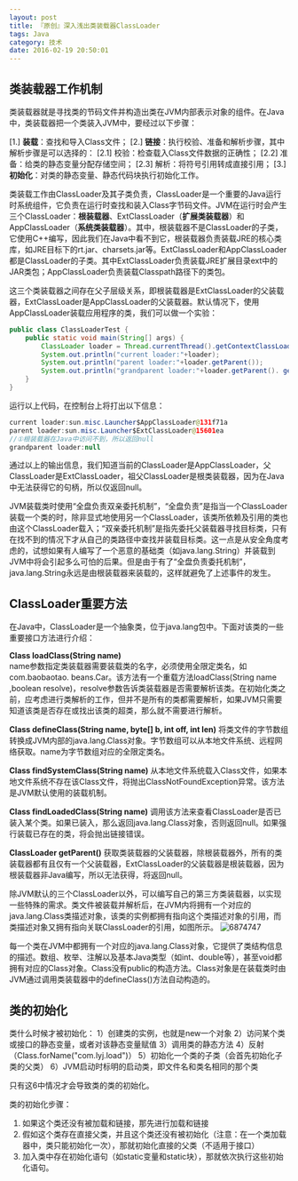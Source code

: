 ```yaml
---
layout: post
title: 『原创』深入浅出类装载器ClassLoader
tags: Java
category: 技术
date: 2016-02-19 20:50:01
---
```


## 类装载器工作机制 

类装载器就是寻找类的节码文件并构造出类在JVM内部表示对象的组件。在Java中，类装载器把一个类装入JVM中，要经过以下步骤： 

[1.] **装载**：查找和导入Class文件； 
[2.] **链接**：执行校验、准备和解析步骤，其中解析步骤是可以选择的： 
    [2.1] 校验：检查载入Class文件数据的正确性； 
    [2.2] 准备：给类的静态变量分配存储空间； 
    [2.3] 解析：将符号引用转成直接引用； 
[3.] **初始化**：对类的静态变量、静态代码块执行初始化工作。 

类装载工作由ClassLoader及其子类负责，ClassLoader是一个重要的Java运行时系统组件，它负责在运行时查找和装入Class字节码文件。JVM在运行时会产生三个ClassLoader：**根装载器**、ExtClassLoader（**扩展类装载器**）和AppClassLoader（**系统类装载器**）。其中，根装载器不是ClassLoader的子类，它使用C++编写，因此我们在Java中看不到它，根装载器负责装载JRE的核心类库，如JRE目标下的rt.jar、charsets.jar等。ExtClassLoader和AppClassLoader都是ClassLoader的子类。其中ExtClassLoader负责装载JRE扩展目录ext中的JAR类包；AppClassLoader负责装载Classpath路径下的类包。 

这三个类装载器之间存在父子层级关系，即根装载器是ExtClassLoader的父装载器，ExtClassLoader是AppClassLoader的父装载器。默认情况下，使用AppClassLoader装载应用程序的类，我们可以做一个实验： 

```java
public class ClassLoaderTest {
	public static void main(String[] args) {
		ClassLoader loader = Thread.currentThread().getContextClassLoader();
		System.out.println("current loader:"+loader);
		System.out.println("parent loader:"+loader.getParent());
		System.out.println("grandparent loader:"+loader.getParent(). getParent());
	}
}
```

运行以上代码，在控制台上将打出以下信息： 

```java
current loader:sun.misc.Launcher$AppClassLoader@131f71a 
parent loader:sun.misc.Launcher$ExtClassLoader@15601ea 
//①根装载器在Java中访问不到，所以返回null 
grandparent loader:null
```

通过以上的输出信息，我们知道当前的ClassLoader是AppClassLoader，父ClassLoader是ExtClassLoader，祖父ClassLoader是根类装载器，因为在Java中无法获得它的句柄，所以仅返回null。 

JVM装载类时使用“全盘负责双亲委托机制”，“全盘负责”是指当一个ClassLoader装载一个类的时，除非显式地使用另一个ClassLoader，该类所依赖及引用的类也由这个ClassLoader载入；“双亲委托机制”是指先委托父装载器寻找目标类，只有在找不到的情况下才从自己的类路径中查找并装载目标类。这一点是从安全角度考虑的，试想如果有人编写了一个恶意的基础类（如java.lang.String）并装载到JVM中将会引起多么可怕的后果。但是由于有了“全盘负责委托机制”，java.lang.String永远是由根装载器来装载的，这样就避免了上述事件的发生。 

## ClassLoader重要方法 

在Java中，ClassLoader是一个抽象类，位于java.lang包中。下面对该类的一些重要接口方法进行介绍： 

**Class loadClass(String name)**   
name参数指定类装载器需要装载类的名字，必须使用全限定类名，如com.baobaotao. beans.Car。该方法有一个重载方法loadClass(String name ,boolean resolve)，resolve参数告诉类装载器是否需要解析该类。在初始化类之前，应考虑进行类解析的工作，但并不是所有的类都需要解析，如果JVM只需要知道该类是否存在或找出该类的超类，那么就不需要进行解析。 

**Class defineClass(String name, byte[] b, int off, int len)**
将类文件的字节数组转换成JVM内部的java.lang.Class对象。字节数组可以从本地文件系统、远程网络获取。name为字节数组对应的全限定类名。 

**Class findSystemClass(String name)**
   从本地文件系统载入Class文件，如果本地文件系统不存在该Class文件，将抛出ClassNotFoundException异常。该方法是JVM默认使用的装载机制。 

**Class findLoadedClass(String name)**
  调用该方法来查看ClassLoader是否已装入某个类。如果已装入，那么返回java.lang.Class对象，否则返回null。如果强行装载已存在的类，将会抛出链接错误。 

**ClassLoader getParent()**
   获取类装载器的父装载器，除根装载器外，所有的类装载器都有且仅有一个父装载器，ExtClassLoader的父装载器是根装载器，因为根装载器非Java编写，所以无法获得，将返回null。 

除JVM默认的三个ClassLoader以外，可以编写自己的第三方类装载器，以实现一些特殊的需求。类文件被装载并解析后，在JVM内将拥有一个对应的java.lang.Class类描述对象，该类的实例都拥有指向这个类描述对象的引用，而类描述对象又拥有指向关联ClassLoader的引用，如图所示。 
![6874747](http://7xlkoc.com1.z0.glb.clouddn.com/201602191302195.png)

每一个类在JVM中都拥有一个对应的java.lang.Class对象，它提供了类结构信息的描述。数组、枚举、注解以及基本Java类型（如int、double等），甚至void都拥有对应的Class对象。Class没有public的构造方法。Class对象是在装载类时由JVM通过调用类装载器中的defineClass()方法自动构造的。 

## 类的初始化

类什么时候才被初始化：
1）创建类的实例，也就是new一个对象
2）访问某个类或接口的静态变量，或者对该静态变量赋值
3）调用类的静态方法
4）反射（Class.forName("com.lyj.load")）
5）初始化一个类的子类（会首先初始化子类的父类）
6）JVM启动时标明的启动类，即文件名和类名相同的那个类

只有这6中情况才会导致类的类的初始化。

类的初始化步骤：

1. 如果这个类还没有被加载和链接，那先进行加载和链接
2. 假如这个类存在直接父类，并且这个类还没有被初始化（注意：在一个类加载器中，类只能初始化一次），那就初始化直接的父类（不适用于接口）
3. 加入类中存在初始化语句（如static变量和static块），那就依次执行这些初始化语句。